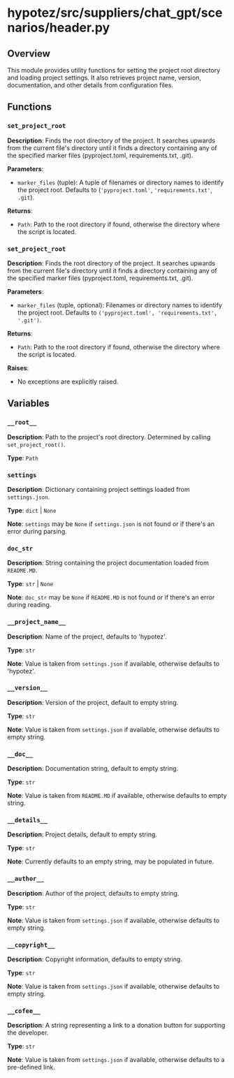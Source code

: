 # hypotez/src/suppliers/chat_gpt/scenarios/header.py

## Overview

This module provides utility functions for setting the project root directory and loading project settings. It also retrieves project name, version, documentation, and other details from configuration files.

## Functions

### `set_project_root`

**Description**: Finds the root directory of the project. It searches upwards from the current file's directory until it finds a directory containing any of the specified marker files (pyproject.toml, requirements.txt, .git).

**Parameters**:
- `marker_files` (tuple): A tuple of filenames or directory names to identify the project root. Defaults to (`'pyproject.toml'`, `'requirements.txt'`, `.git`).

**Returns**:
- `Path`: Path to the root directory if found, otherwise the directory where the script is located.


### `set_project_root`

**Description**: Finds the root directory of the project. It searches upwards from the current file's directory until it finds a directory containing any of the specified marker files (pyproject.toml, requirements.txt, .git).

**Parameters**:
- `marker_files` (tuple, optional): Filenames or directory names to identify the project root. Defaults to `('pyproject.toml', 'requirements.txt', '.git')`.


**Returns**:
- `Path`: Path to the root directory if found, otherwise the directory where the script is located.

**Raises**:
- No exceptions are explicitly raised.


## Variables

### `__root__`

**Description**: Path to the project's root directory. Determined by calling `set_project_root()`.

**Type**: `Path`

### `settings`

**Description**: Dictionary containing project settings loaded from `settings.json`.

**Type**: `dict` | `None`

**Note**: `settings` may be `None` if `settings.json` is not found or if there's an error during parsing.

### `doc_str`

**Description**: String containing the project documentation loaded from `README.MD`.

**Type**: `str` | `None`

**Note**: `doc_str` may be `None` if `README.MD` is not found or if there's an error during reading.


### `__project_name__`

**Description**: Name of the project, defaults to 'hypotez'.

**Type**: `str`

**Note**:  Value is taken from `settings.json` if available, otherwise defaults to 'hypotez'.


### `__version__`

**Description**: Version of the project, default to empty string.

**Type**: `str`

**Note**: Value is taken from `settings.json` if available, otherwise defaults to empty string.


### `__doc__`

**Description**: Documentation string, default to empty string.

**Type**: `str`


**Note**: Value is taken from `README.MD` if available, otherwise defaults to empty string.



### `__details__`

**Description**: Project details, default to empty string.

**Type**: `str`

**Note**: Currently defaults to an empty string, may be populated in future.


### `__author__`

**Description**: Author of the project, defaults to empty string.

**Type**: `str`

**Note**: Value is taken from `settings.json` if available, otherwise defaults to empty string.


### `__copyright__`

**Description**: Copyright information, defaults to empty string.

**Type**: `str`

**Note**: Value is taken from `settings.json` if available, otherwise defaults to empty string.


### `__cofee__`

**Description**: A string representing a link to a donation button for supporting the developer.

**Type**: `str`

**Note**: Value is taken from `settings.json` if available, otherwise defaults to a pre-defined link.